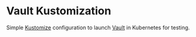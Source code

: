 # Vault Kustomization

Simple [Kustomize](https://kustomize.io/) configuration to launch [Vault](https://www.vaultproject.io/) in Kubernetes
for testing.

